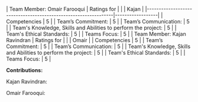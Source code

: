 | Team Member: Omair Farooqui                                    | Ratings for      |
|                                                                | Kajan            |
|----------------------------------------------------------------|------------------|
| Competencies                                                   | 5                |
| Team’s Commitment:                                             | 5                |
| Team’s Communication:                                          | 5                |
| Team's Knowledge, Skills and Abilities to perform the project: | 5                |
| Team's Ethical Standards:                                      | 5                |
| Teams Focus:                                                   | 5                |
| Team Member: Kajan Ravindran                                   | Ratings for      |
|                                                                | Omair            |
| Competencies                                                   | 5                |
| Team’s Commitment:                                             | 5                |
| Team’s Communication:                                          | 5                |
| Team's Knowledge, Skills and Abilities to perform the project: | 5                |
| Team's Ethical Standards:                                      | 5                |
| Teams Focus:                                                   | 5                |

**Contributions:**

Kajan Ravindran:

Omair Farooqui:
